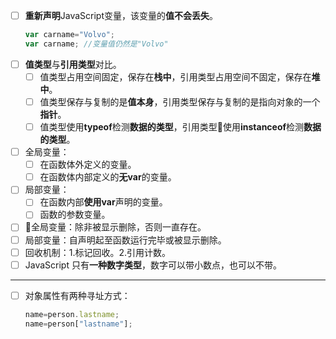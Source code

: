 - [ ] **重新声明**JavaScript变量，该变量的**值不会丢失**。
    ```javascript
    var carname="Volvo";        
    var carname; //变量值仍然是"Volvo"
    ```
- [ ] **值类型**与**引用类型**对比。
    - [ ] 值类型占用空间固定，保存在**栈中**，引用类型占用空间不固定，保存在**堆中**。
    - [ ] 值类型保存与复制的是**值本身**，引用类型保存与复制的是指向对象的一个**指针**。
    - [ ] 值类型使用**typeof**检测**数据的类型**，引用类型使用**instanceof**检测**数据的类型**。
- [ ] 全局变量：
    - [ ] 在函数体外定义的变量。
    - [ ] 在函数体内部定义的**无var**的变量。
- [ ] 局部变量：
    - [ ] 在函数内部**使用var**声明的变量。
    - [ ] 函数的参数变量。
- [ ] 全局变量：除非被显示删除，否则一直存在。
- [ ] 局部变量：自声明起至函数运行完毕或被显示删除。
- [ ] 回收机制：1.标记回收。2.引用计数。
- [ ] JavaScript 只有**一种数字类型**，数字可以带小数点，也可以不带。
------
- [ ] 对象属性有两种寻址方式：
    ```javascript
    name=person.lastname;
    name=person["lastname"];
    ```
    
